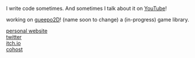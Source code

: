 I write code sometimes. And sometimes I talk about it on [YouTube](https://www.youtube.com/c/gueepotv)!

working on [gueepo2D](https://github.com/guilhermepo2/gueepo2D)! (name soon to change) a (in-progress) game library.

[personal website](https://gueepo.me/) <br/> 
[twitter](https://twitter.com/guilhermepo2) <br/> 
[itch.io](https://gueepo.itch.io/) <br/>
[cohost](https://cohost.org/thegueepo)

<!--
**guilhermepo2/guilhermepo2** is a ✨ _special_ ✨ repository because its `README.md` (this file) appears on your GitHub profile.

Here are some ideas to get you started:

- 🔭 I’m currently working on ...
- 🌱 I’m currently learning ...
- 👯 I’m looking to collaborate on ...
- 🤔 I’m looking for help with ...
- 💬 Ask me about ...
- 📫 How to reach me: ...
- 😄 Pronouns: ...
- ⚡ Fun fact: ...
-->
